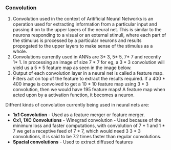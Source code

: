 
### Convolution

1. Convolution used in the context of Aritificial Neural Networks is an operation used for extracting information from a particular input and passing it on to the upper layers of the neural net. This is similar to the neurons responding to a visual or an external stimuli, where each part of the stimulus is processed by a particular neurons and results propogated to the upper layers to make sense of the stimulus as a whole.
2. Convolutions currently used in ANNs are 3* 3, 5* 5, 7* 7 and recently 1* 1. In processing an image of size 7 * 7 for eg, a 3 * 3 convolution will yield us a 5 * 5 feature map as seen in the image below.
3. Output of each convolution layer in a neural net is called a feature map. Filters act on top of the feature to extract the results required. If a 400 * 400 image is convolved to get a 10 * 10 feature map using 3 * 3 convolution, then we would have 195 feature maps! A feature map when acted upon by a activation function, it becomes a neuron.

Diffrent kinds of convolution currently being used in neural nets are:
* **1x1 Convolution** - Used as a feature merger or feature merger. 
* **Cx1, 1XC Convolutions** - Winegrad convolution - Used because of the minimum loss and faster computations, with convolution of 7 * 1 and 1 * 7 we get a receptive feed of 7 * 7, which would need 3 3 * 3 convolutions, it is said to be 7.2 times faster than regular convolutions. 
* **Spacial convolutions** - Used to extract diffused features




